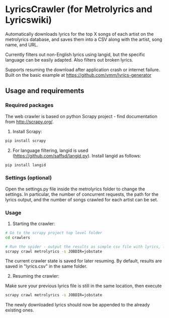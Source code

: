 # LyricsCrawler (for Metrolyrics and Lyricswiki)

Automatically downloads lyrics for the top X songs of each artist on the metrolyrics database, and saves them into a CSV along with the artist, song name, and URL.

Currently filters out non-English lyrics using langid, but the specific language can be easily adapted. Also filters out broken lyrics.

Supports resuming the download after application crash or internet failure.
Built on the basic example at https://github.com/vmm/lyrics-generator

## Usage and requirements

### Required packages
The web crawler is based on python Scrapy project - find documentation from http://scrapy.org/. 

1) Install Scrapy:

```sh
pip install scrapy
 ```

2) For language filtering, langid is used (https://github.com/saffsd/langid.py). Install langid as follows:

```sh
pip install langid
```

### Settings (optional)

Open the settings.py file inside the metrolyrics folder to change the settings. In particular, the number of concurrent requests, the path for the lyrics output, and the number of songs crawled for each artist can be set.

### Usage

1) Starting the crawler:

```sh
# Go to the scrapy project top level folder
cd crawlers

# Run the spider - output the results as simple csv file with lyrics, lyrics URL, song name, and artist name as columns.
scrapy crawl metrolyrics -s JOBDIR=jobstate
```

The current crawler state is saved for later resuming. By default, results are saved in "lyrics.csv" in the same folder.

2) Resuming the crawler:

Make sure your previous lyrics file is still in the same location, then execute 
```sh
scrapy crawl metrolyrics -s JOBDIR=jobstate
```

The newly downloaded lyrics should now be appended to the already existing ones.

